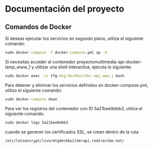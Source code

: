 # Documentación del proyecto

## Comandos de Docker

Si deseas ejecutar los servicios en segundo plano, utiliza el siguiente comando:

```cmd
sudo docker-compose -f docker-compose.yml up -d
```

Si necesitas acceder al contenedor proyectomultimedia-api-docker-lamp_www_1 y utilizar una shell interactiva, ejecuta lo siguiente:

```cmd
sudo docker exec -it tfg-mtg-deckbuilder-api_www_1 bash
```

Para detener y eliminar los servicios definidos en docker-compose.yml, utiliza el siguiente comando:

```cmd
sudo docker-compose down
```

Para ver los registros del contenedor con ID 5a21bee9ebb3, utiliza el siguiente comando:

```cmd
sudo docker logs 5a21bee9ebb3
```

cuando se generan los certificados SSL, se crean dentro de la ruta

```cmd
/etc/letsencrypt/live/mtgdeckbuilderapi.redirectme.net/
```
